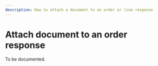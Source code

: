 ```yaml
---
description: How to attach a document to an order or line response
---
```


# Attach document to an order response

To be documented.

